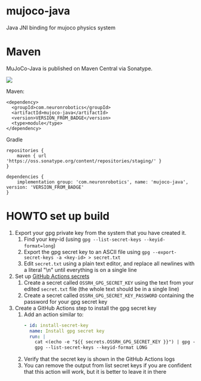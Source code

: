 # mujoco-java
Java JNI binding for mujoco physics system

# Maven

MuJoCo-Java is published on Maven Central via Sonatype. 

![](https://img.shields.io/nexus/r/https/oss.sonatype.org/com.neuronrobotics/mujoco-java.svg?style=flat)

Maven:

```
<dependency>
  <groupId>com.neuronrobotics</groupId>
  <artifactId>mujoco-java</artifactId>
  <version>VERSION_FROM_BADGE</version>
  <type>module</type>
</dependency>
```
Gradle

```
repositories {
	maven { url 'https://oss.sonatype.org/content/repositories/staging/' }
}

dependencies {
	implementation group: 'com.neuronrobotics', name: 'mujoco-java', version: 'VERSION_FROM_BADGE'
}
```

# HOWTO set up build

1. Export your gpg private key from the system that you have created it.
    1. Find your key-id (using `gpg --list-secret-keys --keyid-format=long`)
    2. Export the gpg secret key to an ASCII file using `gpg --export-secret-keys -a <key-id> > secret.txt`
    3. Edit `secret.txt` using a plain text editor, and replace all newlines with a literal "\n" until everything is on a single line
2. Set up [GitHub Actions secrets](https://help.github.com/en/actions/configuring-and-managing-workflows/creating-and-storing-encrypted-secrets)
    1. Create a secret called `OSSRH_GPG_SECRET_KEY` using the text from your edited `secret.txt` file (the whole text should be in a single line)
    2. Create a secret called `OSSRH_GPG_SECRET_KEY_PASSWORD` containing the password for your gpg secret key
3. Create a GitHub Actions step to install the gpg secret key
    1. Add an action similar to:
        ```yaml
        - id: install-secret-key
          name: Install gpg secret key
          run: |
            cat <(echo -e "${{ secrets.OSSRH_GPG_SECRET_KEY }}") | gpg --batch --import
            gpg --list-secret-keys --keyid-format LONG
        ```
    2. Verify that the secret key is shown in the GitHub Actions logs
    3. You can remove the output from list secret keys if you are confident that this action will work, but it is better to leave it in there
